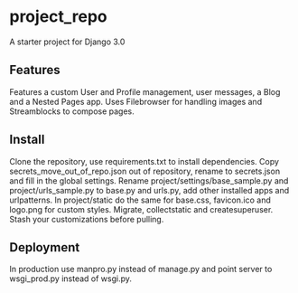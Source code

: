 # project_repo
A starter project for Django 3.0
## Features
Features a custom User and Profile management, user messages, a Blog and a
Nested Pages app. Uses Filebrowser for handling images and Streamblocks to
compose pages.
## Install
Clone the repository, use requirements.txt to install dependencies. Copy secrets_move_out_of_repo.json out of repository, rename to secrets.json and fill
in the global settings. Rename project/settings/base_sample.py and
project/urls_sample.py to base.py and urls.py, add other installed apps and
urlpatterns. In project/static do the same for base.css, favicon.ico and
logo.png for custom styles. Migrate, collectstatic and createsuperuser.
Stash your customizations before pulling.
## Deployment
In production use manpro.py instead of manage.py and point server to wsgi_prod.py instead of wsgi.py.
